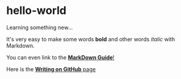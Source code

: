 # hello-world
Learning something new...

It's very easy to make some words **bold** and other words *italic* with Markdown.

You can even link to the [**MarkDown Guide**!](https://guides.github.com/features/mastering-markdown/)

Here is the [**Writing on GitHub** page](https://docs.github.com/en/github/writing-on-github)
